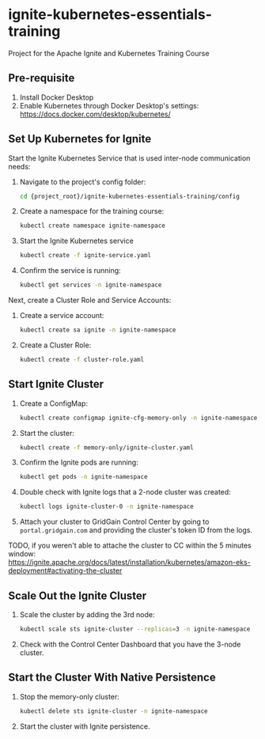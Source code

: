 # ignite-kubernetes-essentials-training
Project for the Apache Ignite and Kubernetes Training Course


## Pre-requisite

1. Install Docker Desktop
2. Enable Kubernetes through Docker Desktop's settings: https://docs.docker.com/desktop/kubernetes/

## Set Up Kubernetes for Ignite

Start the Ignite Kubernetes Service that is used inter-node communication needs:
1. Navigate to the project's config folder:
    ```bash
    cd {project_root}/ignite-kubernetes-essentials-training/config 
    ```

2. Create a namespace for the training course:
     ```bash
     kubectl create namespace ignite-namespace 
     ```

3. Start the Ignite Kubernetes service
    ```bash
    kubectl create -f ignite-service.yaml 
    ```
4. Confirm the service is running:
    ```bash
    kubectl get services -n ignite-namespace 
    ```

Next, create a Cluster Role and Service Accounts:
1. Create a service account:
    ```bash
    kubectl create sa ignite -n ignite-namespace 
    ```
2. Create a Cluster Role:
    ```bash
    kubectl create -f cluster-role.yaml 
    ```
   
## Start Ignite Cluster

1. Create a ConfigMap:
    ```bash
    kubectl create configmap ignite-cfg-memory-only -n ignite-namespace --from-file=memory-only/ignite-node-cfg.xml 
    ```
2. Start the cluster:
    ```bash
    kubectl create -f memory-only/ignite-cluster.yaml
    ```
3. Confirm the Ignite pods are running:
    ```bash
    kubectl get pods -n ignite-namespace
    ```
4. Double check with Ignite logs that a 2-node cluster was created:
    ```bash
    kubectl logs ignite-cluster-0 -n ignite-namespace
    ```
5. Attach your cluster to GridGain Control Center by going to `portal.gridgain.com` and providing the
cluster's token ID from the logs.

TODO, if you weren't able to attache the cluster to CC within the 5 minutes window:
https://ignite.apache.org/docs/latest/installation/kubernetes/amazon-eks-deployment#activating-the-cluster

## Scale Out the Ignite Cluster

1. Scale the cluster by adding the 3rd node:
    ```bash
    kubectl scale sts ignite-cluster --replicas=3 -n ignite-namespace
    ```
2. Check with the Control Center Dashboard that you have the 3-node cluster.

## Start the Cluster With Native Persistence

1. Stop the memory-only cluster:
    ```bash
    kubectl delete sts ignite-cluster -n ignite-namespace
    ```
2. Start the cluster with Ignite persistence.
